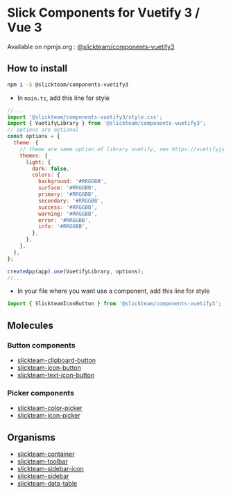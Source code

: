 # Slick Components for Vuetify 3 / Vue 3

Available on npmjs.org : [@slickteam/components-vuetify3](https://www.npmjs.com/package/@slickteam/components-vuetify3)

## How to install

```bash
npm i -S @slickteam/components-vuetify3
```

- In `main.ts`, add this line for style

```js
//...
import '@slickteam/components-vuetify3/style.css';
import { VuetifyLibrary } from '@slickteam/components-vuetify3';
// options are optional
const options = {
  theme: {
    // theme are same option of library vuetify, see https://vuetifyjs.com/en/features/theme/#javascript for more informations
    themes: {
      light: {
        dark: false,
        colors: {
          background: '#RRGGBB',
          surface: '#RRGGBB',
          primary: '#RRGGBB',
          secondary: '#RRGGBB',
          success: '#RRGGBB',
          warning: '#RRGGBB',
          error: '#RRGGBB',
          info: '#RRGGBB',
        },
      },
    },
  },
};

createApp(app).use(VuetifyLibrary, options);
//...
```

- In your file where you want use a component, add this line for style

```js
import { SlickteamIconButton } from '@slickteam/components-vuetify3';
```

## Molecules

### Button components

- [slickteam-clipboard-button](./docs/components/molecules/button/SlickteamClipboardButton.md)
- [slickteam-icon-button](./docs/components/molecules/button/SlickteamIconButton.md)
- [slickteam-text-icon-button](./docs/components/molecules/button/SlickteamTextIconButton.md)

### Picker components

- [slickteam-color-picker](./docs/components/molecules/picker/SlickteamColorPicker.md)
- [slickteam-icon-picker](./docs/components/molecules/picker/SlickteamIconPicker.md)

## Organisms

- [slickteam-container](./docs/components/organisms/SlickteamContainer.md)
- [slickteam-toolbar](./docs/components/organisms/SlickteamToolbar.md)
- [slickteam-sidebar-icon](./docs/components/organisms/SlickteamSidebarIcon.md)
- [slickteam-sidebar](./docs/components/organisms/SlickteamSidebar.md)
- [slickteam-data-table](./docs/components/organisms/SlickteamDataTable.md)
